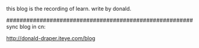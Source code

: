this blog is the recording of learn.
write by donald.

########################################################
sync blog in cn:

http://donald-draper.iteye.com/blog
